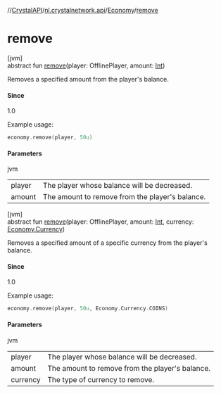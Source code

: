 //[CrystalAPI](../../../index.md)/[nl.crystalnetwork.api](../index.md)/[Economy](index.md)/[remove](remove.md)

# remove

[jvm]\
abstract fun [remove](remove.md)(player: OfflinePlayer, amount: [Int](https://kotlinlang.org/api/latest/jvm/stdlib/kotlin/-int/index.html))

Removes a specified amount from the player's balance.

#### Since

1.0

Example usage:

```kotlin
economy.remove(player, 50u)
```

#### Parameters

jvm

| | |
|---|---|
| player | The player whose balance will be decreased. |
| amount | The amount to remove from the player's balance. |

[jvm]\
abstract fun [remove](remove.md)(player: OfflinePlayer, amount: [Int](https://kotlinlang.org/api/latest/jvm/stdlib/kotlin/-int/index.html), currency: [Economy.Currency](-currency/index.md))

Removes a specified amount of a specific currency from the player's balance.

#### Since

1.0

Example usage:

```kotlin
economy.remove(player, 50u, Economy.Currency.COINS)
```

#### Parameters

jvm

| | |
|---|---|
| player | The player whose balance will be decreased. |
| amount | The amount to remove from the player's balance. |
| currency | The type of currency to remove. |
